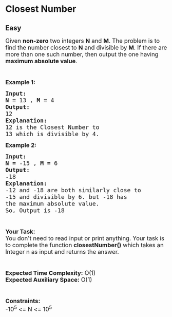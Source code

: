 # Closest Number
## Easy
<div class="problem-statement">
                <p></p><p><span style="font-size:18px">Given <strong>non-zero</strong> two integers <strong>N</strong> and <strong>M</strong>. The problem is to find the number closest to <strong>N</strong> and divisible by <strong>M</strong>. If there are more than one such number, then output the one having <strong>maximum absolute value</strong>.</span></p>

<p>&nbsp;</p>

<p><span style="font-size:18px"><strong>Example 1:</strong></span></p>

<pre><span style="font-size:18px"><strong>Input:</strong></span>
<span style="font-size:18px"><strong>N = </strong>13 , <strong>M = </strong>4</span>
<span style="font-size:18px"><strong>Output:
</strong>12</span>
<span style="font-size:18px"><strong>Explanation:
</strong>12 is the Closest Number to
13 which is divisible by 4.</span></pre>

<p><span style="font-size:18px"><strong>Example 2:</strong></span></p>

<pre><span style="font-size:18px"><strong>Input:</strong></span>
<span style="font-size:18px"><strong>N = </strong>-15 , <strong>M = </strong>6</span>
<span style="font-size:18px"><strong>Output:
</strong>-18</span>
<span style="font-size:18px"><strong>Explanation:
</strong>-12 and -18 are both similarly close to
-15 and divisible by 6. but -18 has
the maximum absolute value.
So, Output is -18</span></pre>

<p>&nbsp;</p>

<p><span style="font-size:18px"><strong>Your Task:</strong><br>
You don't need to read input or print anything. Your task is to complete the function <strong>closestNumber()</strong> which takes an Integer n as input and returns the answer.</span></p>

<p>&nbsp;</p>

<p><span style="font-size:18px"><strong>Expected Time Complexity:</strong> O(1)<br>
<strong>Expected Auxiliary Space:</strong> O(1)</span></p>

<p>&nbsp;</p>

<p><span style="font-size:18px"><strong>Constraints:</strong></span><br>
<span style="font-size:18px">-10<sup>5</sup> &lt;= N &lt;= 10<sup>5</sup></span></p>
 <p></p>
            </div>